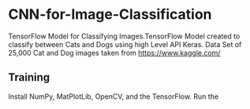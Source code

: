 # CNN-for-Image-Classification
TensorFlow Model for Classifying Images.TensorFlow Model created to classify between Cats and Dogs using high Level API Keras. Data Set of 25,000 Cat and Dog images taken from https://www.kaggle.com/

## Training
Install NumPy, MatPlotLib, OpenCV, and the TensorFlow. Run the 
